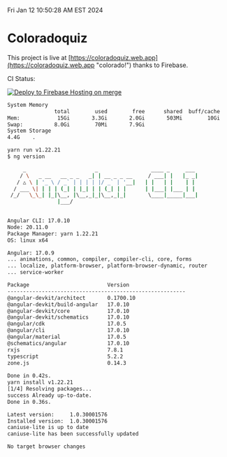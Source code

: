 Fri Jan 12 10:50:28 AM EST 2024

# Coloradoquiz


This project is live at [https://coloradoquiz.web.app](https://coloradoquiz.web.app "colorado!") thanks to Firebase.

CI Status: 

[![Deploy to Firebase Hosting on merge](https://github.com/teamkushal/coloradoquiz/actions/workflows/firebase-hosting-merge.yml/badge.svg)](https://github.com/teamkushal/coloradoquiz/actions/workflows/firebase-hosting-merge.yml)

```bash
System Memory
               total        used        free      shared  buff/cache   available
Mem:            15Gi       3.3Gi       2.0Gi       503Mi        10Gi        11Gi
Swap:          8.0Gi        70Mi       7.9Gi
System Storage
4.4G	.
```
```bash
yarn run v1.22.21
$ ng version

     _                      _                 ____ _     ___
    / \   _ __   __ _ _   _| | __ _ _ __     / ___| |   |_ _|
   / △ \ | '_ \ / _` | | | | |/ _` | '__|   | |   | |    | |
  / ___ \| | | | (_| | |_| | | (_| | |      | |___| |___ | |
 /_/   \_\_| |_|\__, |\__,_|_|\__,_|_|       \____|_____|___|
                |___/
    

Angular CLI: 17.0.10
Node: 20.11.0
Package Manager: yarn 1.22.21
OS: linux x64

Angular: 17.0.9
... animations, common, compiler, compiler-cli, core, forms
... localize, platform-browser, platform-browser-dynamic, router
... service-worker

Package                         Version
---------------------------------------------------------
@angular-devkit/architect       0.1700.10
@angular-devkit/build-angular   17.0.10
@angular-devkit/core            17.0.10
@angular-devkit/schematics      17.0.10
@angular/cdk                    17.0.5
@angular/cli                    17.0.10
@angular/material               17.0.5
@schematics/angular             17.0.10
rxjs                            7.8.1
typescript                      5.2.2
zone.js                         0.14.3
    
Done in 0.42s.
yarn install v1.22.21
[1/4] Resolving packages...
success Already up-to-date.
Done in 0.36s.
```
```bash
Latest version:     1.0.30001576
Installed version:  1.0.30001576
caniuse-lite is up to date
caniuse-lite has been successfully updated

No target browser changes
```
```bash
